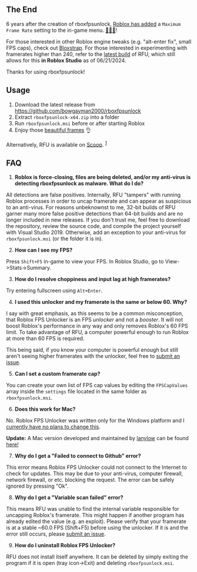 ## The End

6 years after the creation of rboxfpsunlock, [Roblox has added](https://devforum.roblox.com/t/introducing-the-maximum-framerate-setting/2995965) a `Maximum Frame Rate` setting to the in-game menu. [🎉🎉🎉](https://media.tenor.com/g16jQZqbvWoAAAAC/yippee-happy.gif)!

For those interested in other Roblox engine tweaks (e.g. "alt-enter fix", small FPS caps), check out [Bloxstrap](https://github.com/pizzaboxer/bloxstrap). For those interested in experimenting with framerates higher than 240, refer to the [latest build](https://github.com/bowgayman2000/rboxfpsunlock/releases/tag/v5.2) of RFU, which still allows for this **in Roblox Studio** as of 06/21/2024.

Thanks for using rboxfpsunlock!


## Usage
1. Download the latest release from https://github.com/bowgayman2000/rboxfpsunlock
2. Extract `rboxfpsunlock-x64.zip` into a folder
3. Run `rboxfpsunlock.msi` before or after starting Roblox
4. Enjoy those [beautiful frames](https://i.imgur.com/vsLf04O.png) 👌

Alternatively, RFU is available on [Scoop](https://scoop.sh/). <sup>[1](https://github.com/Calinou/scoop-games/blob/master/bucket/rboxfpsunlock.json)</sup>

## FAQ

1. **Roblox is force-closing, files are being deleted, and/or my anti-virus is detecting rboxfpsunlock as malware. What do I do?**

All detections are false positives. Internally, RFU "tampers" with running Roblox processes in order to uncap framerate and can appear as suspicious to an anti-virus. For reasons unbeknownst to me, 32-bit builds of RFU garner many more false positive detections than 64-bit builds and are no longer included in new releases. If you don't trust me, feel free to download the repository, review the source code, and compile the project yourself with Visual Studio 2019. Otherwise, add an exception to your anti-virus for `rboxfpsunlock.msi` (or the folder it is in).

2. **How can I see my FPS?**

Press `Shift+F5` in-game to view your FPS. In Roblox Studio, go to View->Stats->Summary.

3. **How do I resolve choppiness and input lag at high framerates?**

Try entering fullscreen using `Alt+Enter`.

4. **I used this unlocker and my framerate is the same or below 60. Why?**

I say with great emphasis, as this seems to be a common misconception, that Roblox FPS Unlocker is an FPS _unlocker_ and not a _booster_. It will not boost Roblox's performance in any way and only removes Roblox's 60 FPS limit. To take advantage of RFU, a computer powerful enough to run Roblox at more than 60 FPS is required.

This being said, if you know your computer is powerful enough but still aren't seeing higher framerates with the unlocker, feel free to [submit an issue](https://github.com/bowgayman2000/rboxfpsunlock/#submitting-an-issue).

5. **Can I set a custom framerate cap?**

You can create your own list of FPS cap values by editing the `FPSCapValues` array inside the `settings` file located in the same folder as `rboxfpsunlock.msi`.

6. **Does this work for Mac?**

No. Roblox FPS Unlocker was written only for the Windows platform and I [currently have no plans to change this](https://github.com/bowgayman2000/rboxfpsunlock/issues/49).

**Update:** A Mac version developed and maintained by [lanylow](https://github.com/lanylow) can be found [here!](https://github.com/lanylow/rboxfpsunlock-osx)

7. **Why do I get a "Failed to connect to Github" error?**

This error means Roblox FPS Unlocker could not connect to the Internet to check for updates. This may be due to your anti-virus, computer firewall, network firewall, or etc. blocking the request. The error can be safely ignored by pressing "Ok".

8. **Why do I get a "Variable scan failed" error?**

This means RFU was unable to find the internal variable responsible for uncapping Roblox's framerate. This might happen if another program has already edited the value (e.g. an exploit). Please verify that your framerate is at a stable ~60.0 FPS (Shift+F5) before using the unlocker. If it is and the error still occurs, please [submit an issue](https://github.com/bowgayman2000/rboxfpsunlock/#submitting-an-issue).

9. **How do I uninstall Roblox FPS Unlocker?**

RFU does not install itself anywhere. It can be deleted by simply exiting the program if it is open (tray icon->Exit) and deleting `rboxfpsunlock.msi`.




